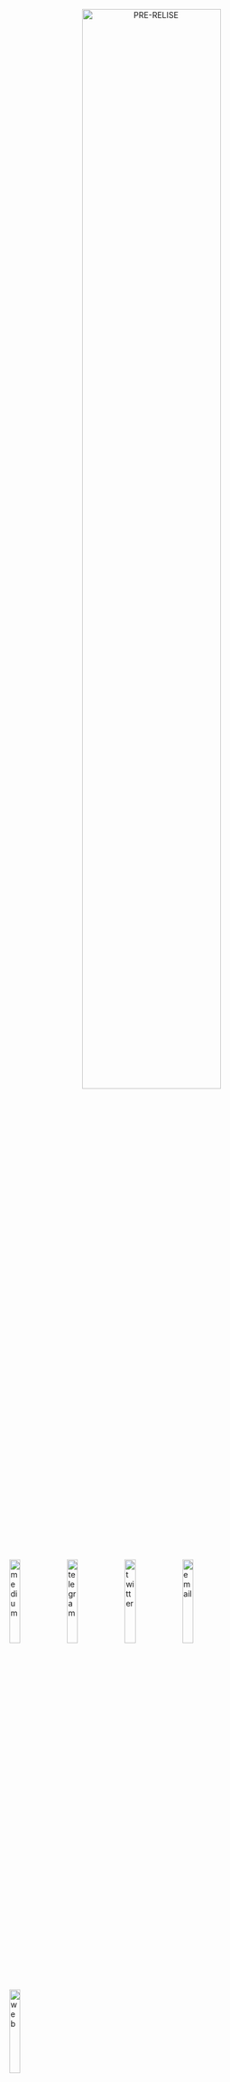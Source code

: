 <p align="center">
  <img src='https://user-images.githubusercontent.com/113435724/230991227-5e5c1027-fd98-4a5c-8d86-16b2a3f0907e.gif' alt='PRE-RELISE'  width=70% > 
</p> 

[<img src='https://user-images.githubusercontent.com/113435724/230788690-cbc1327f-7bc9-40ff-b6c5-fbf78182593b.png' alt='medium'  width='19.5%'>](https://medium.com/@CroutonDigital)
[<img src='https://user-images.githubusercontent.com/113435724/230788691-74ac3bf2-b5ad-424c-86a9-f4dad5a0c76b.png' alt='telegram'  width='19.5%'>](https://t.me/CroutonDigital)
[<img src='https://user-images.githubusercontent.com/113435724/230788692-c1974fe3-aaf2-42cb-90a5-75e699ef979d.png' alt='twitter'  width='19.5%'>](https://twitter.com/CroutonDigital)
[<img src='https://user-images.githubusercontent.com/113435724/230788686-c18f685e-f5da-4016-81c9-619142135f7a.png' alt='email'  width='19.5%'>](mailto:croutondigital@aol.com)
[<img src='https://user-images.githubusercontent.com/113435724/230986711-7f73c016-5ee1-4588-9b5b-91fbba898c83.png' alt='web'  width='19.5%'>](https://nodes.crouton.digital)
#
[<img align="left"  src='https://user-images.githubusercontent.com/113435724/231116693-b41e26a2-f403-47e7-8a66-dc6a8dd46c00.png' alt='web'  width='10%'>]()
**We are Crouton Digital, international team located in Latvia. Non-custodial staking provider for proof-of-stake networks. Our aim is to provide the highest quality of service. Monitoring 24/7 secure and reliable. We are supporting projects from early stages and helping them to achieve their goals. Writing guides,articles and daily news for our community.**
#
[<img align="left"  src='https://user-images.githubusercontent.com/113435724/231172135-5a9a2bfe-85db-4966-a7eb-912115e8bd50.png' alt='web'  width='10%'>]()
 `Infrastructure as code:` **Terraform, Ansible**  
 `Backend:` **Go, Python, Node.JS, JAVA**  
 `Front-end:` **HTML5, CSS, JAVASCRIPT, REACT, VueJS**  
 `Database:` **MySQL, POSTGRES, MONGODB, InfluxDB**  
 `Web-Server:` **NGINX, Apache**  
 `Cloud computing:` **GoogleCloud, AWS, Azure, Digital Ocean, OVH**  
 `Containerisation:` **Kubernetes, Docker**  
 `CI/CD:` **CloudBuild, Teamcity**  
 `QA:` **Selenium**  
 `Monitoring:` **Grafana, Prometheus, Alert manager**  
#
[<img align="left"  src='https://user-images.githubusercontent.com/113435724/231004004-51e9a937-69fb-48f6-905b-50dd08af5e19.png' alt='web'  width='10%'>]()
**Reliability and professionalism is our main priority. The value of a house lies in its location, the value of a mind lies in it’s depth, the value of words lies in their reliability. Crouton Digital is your reliable crypto partner. Our team is motivated by the desire to achieve, not by desire to beat others.**
#
[<img src='https://user-images.githubusercontent.com/113435724/230994953-694dfa78-734a-4b52-b3d9-da987e1765de.png' alt='mainnets'  width='99.5%'>](https://github.com/CroutonDigital)
___
[<img src='https://user-images.githubusercontent.com/113435724/230788207-7c57c32e-eff6-46c5-969e-e4f3d58bfe64.png' alt='umee'  width='24.5%'>](https://www.mintscan.io/umee/validators/umeevaloper1z6qsfe95y3luzj4wve93s9w6rjs7msk972zs4f)
[<img src='https://user-images.githubusercontent.com/113435724/230788194-343e477a-f306-4110-aa86-fcca9e122060.png' alt='nym'  width='24.5%'>](https://mixnet.explorers.guru/mixnode/4XSMGj52Vi95SNSRMQc3c7hMC5318iUZVB6iw7tL15jT)
[<img src='https://user-images.githubusercontent.com/113435724/230788175-3ed49d27-f357-417d-9007-ed79ffb2c3a1.png' alt='axelar'  width='24.5%'>](https://www.axelarscan.io/validator/axelarvaloper14fpqu7kpvlhlhyefsmus6strrz4kwselc5caah)
[<img src='https://user-images.githubusercontent.com/113435724/234062185-cb7a94c7-ab03-4838-827b-579c780b6b8a.png' alt='stader'  width='24.5%'>](https://beaconcha.in/validator/8757a9896d3b661e25009792d22e0d7dee101756cc0d2a11d9f4359646bb97b4b41ab8a2ebb29c45cdf096f15fa6e96a#deposits)
[<img src='https://github.com/Crouton-Digital/.github/assets/83868103/b0e971ec-2ebb-4202-b333-3393d8f668f2' alt='Composable'  width='24.5%'>](https://github.com/CroutonDigital)




[<img src='https://user-images.githubusercontent.com/113435724/230994779-3decee31-18a3-458f-a1f6-7c412425da78.png' alt='activetestnet'  width='99.5%'>](https://github.com/CroutonDigital)
___
[<img src='https://user-images.githubusercontent.com/113435724/230788175-3ed49d27-f357-417d-9007-ed79ffb2c3a1.png' alt='axelar'  width='24.5%'>](https://testnet.axelarscan.io/validator/axelarvaloper1sxefq5mpdxfrcpjxp6h27cm0mkh4m488wuu5q8)
[<img src='https://user-images.githubusercontent.com/113435724/230788172-5a243fdf-44c3-4976-be5d-eee2974d9860.png' alt='aleo'  width='24.5%'>](https://github.com/CroutonDigital)
[<img src='https://user-images.githubusercontent.com/113435724/230788174-9743da5c-d69b-4a8b-8e37-d0184757ec2b.png' alt='archway'  width='24.5%'>](https://github.com/CroutonDigital)
[<img src='https://user-images.githubusercontent.com/113435724/230788176-a65a3d6e-d93b-47c0-8e48-5a54afb843da.png' alt='celestia'  width='24.5%'>](https://github.com/CroutonDigital)
[<img src='https://user-images.githubusercontent.com/113435724/230788177-03e3c690-3e97-430f-a8f1-a02e1048eb0a.png' alt='chainflip'  width='24.5%'>](https://github.com/CroutonDigital)
[<img src='https://user-images.githubusercontent.com/113435724/234098481-b89449b6-3577-453a-8ef5-0803c1a7d84c.png' alt='cascadia'  width='24.5%'>](https://testnet.cascadia.explorers.guru/validator/cascadiavaloper1tvv8chnf20gaxr8xgwqc4qnfjfjjf6ttgdzc8r)
[<img src='https://user-images.githubusercontent.com/113435724/230788178-f766e79e-8228-4dae-a671-9cc2817973dc.png' alt='defund'  width='24.5%'>](https://github.com/CroutonDigital)
[<img src='https://user-images.githubusercontent.com/113435724/230788181-168c5efa-20f0-43a8-9c80-9575c52117e0.png' alt='haqq'  width='24.5%'>](https://github.com/CroutonDigital)
[<img src='https://github.com/Crouton-Digital/.github/assets/83868103/7ea014f2-7572-4e5b-ac35-719f5707425c' alt='Althea'  width='24.5%'>](https://github.com/CroutonDigital)
[<img src='https://github.com/Crouton-Digital/.github/assets/83868103/b0e971ec-2ebb-4202-b333-3393d8f668f2' alt='Composable'  width='24.5%'>](https://github.com/CroutonDigital)
[<img src='https://user-images.githubusercontent.com/113435724/230788184-00a5849b-b973-49dc-ac14-53a0b7a3278d.png' alt='ironfish'  width='24.5%'>](https://github.com/CroutonDigital)
[<img src='https://user-images.githubusercontent.com/113435724/230788187-b4ea79f0-8e06-4812-8287-2fa01834950f.png' alt='mande'  width='24.5%'>](https://github.com/CroutonDigital)
[<img src='https://user-images.githubusercontent.com/113435724/230788188-5cdbfade-af45-4ecc-8d3a-d83d16cc8369.png' alt='massa'  width='24.5%'>](https://github.com/CroutonDigital)
[<img src='https://user-images.githubusercontent.com/113435724/230788189-cb455c6e-62ae-4e76-ab2e-204c23ff1177.png' alt='namada'  width='24.5%'>](https://github.com/CroutonDigital)
[<img src='https://user-images.githubusercontent.com/113435724/230788190-8f8581d7-9bd5-48e5-8330-e97fd46cf4e5.png' alt='neutron'  width='24.5%'>](https://github.com/CroutonDigital)
[<img src='https://user-images.githubusercontent.com/113435724/230788191-4ab1ba99-4916-410f-95df-5fca84946b5b.png' alt='nibiru'  width='24.5%'>](https://github.com/CroutonDigital)
[<img src='https://user-images.githubusercontent.com/113435724/230788196-fe1cdbfe-bb6f-4f5b-a1af-51795c33f270.png' alt='ojo'  width='24.5%'>](https://github.com/CroutonDigital)
[<img src='https://user-images.githubusercontent.com/113435724/230788198-da5061cb-4296-4032-ae29-22e3e60cd57d.png' alt='okp4'  width='24.5%'>](https://github.com/CroutonDigital)
[<img src='https://user-images.githubusercontent.com/113435724/230788199-eea1bbdf-4af4-456a-9fde-f2e69a39222f.png' alt='quasar'  width='24.5%'>](https://github.com/CroutonDigital)
[<img src='https://user-images.githubusercontent.com/113435724/230788201-f1f7ad20-ae1c-4e7f-a004-e79d29d45b09.png' alt='shardeum'  width='24.5%'>](https://github.com/CroutonDigital)
[<img src='https://user-images.githubusercontent.com/113435724/230788202-8f9e9f77-a1a0-476a-8e82-5eb452efb0b1.png' alt='starknet'  width='24.5%'>](https://github.com/CroutonDigital)
[<img src='https://user-images.githubusercontent.com/113435724/230788204-0980cc1b-16d0-4de2-a73b-2f7f6dcf0754.png' alt='subspace'  width='24.5%'>](https://github.com/CroutonDigital)
[<img src='https://user-images.githubusercontent.com/113435724/230788205-2e5e95a2-4c66-4a4b-8bb6-2123f5732aad.png' alt='sui'  width='24.5%'>](https://github.com/CroutonDigital)
[<img src='https://user-images.githubusercontent.com/113435724/230788206-10dfa59a-3031-462f-b49f-3534761d3792.png' alt='taiko'  width='24.5%'>](https://github.com/CroutonDigital)
\





